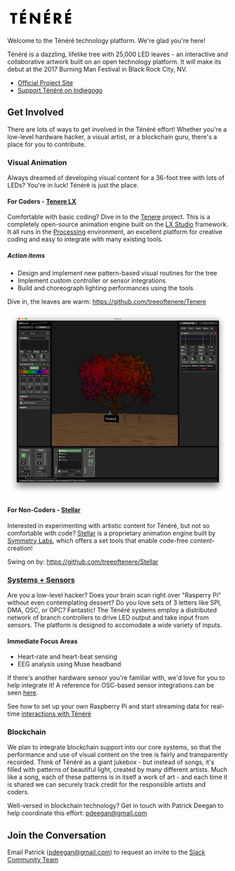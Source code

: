 ![Ténéré](tenere.png)

Welcome to the Ténéré technology platform. We're glad you're here!

Ténéré is a dazzling, lifelike tree with 25,000 LED leaves - an interactive and collaborative artwork built on an open technology platform. It will make its debut at the 2017 Burning Man Festival in Black Rock City, NV.

* [Official Project Site](https://www.treeoftenere.com/)
* [Support Ténéré on Indiegogo](https://www.indiegogo.com/projects/tree-of-tenere-burning-man-2017-and-beyond-art)

## Get Involved

There are lots of ways to get involved in the Ténéré effort! Whether you're a low-level hardware hacker, a visual artist,  or a blockchain guru, there's a place for you to contribute.

### Visual Animation

Always dreamed of developing visual content for a 36-foot tree with lots of LEDs? You're in luck! Ténéré is just the place.

#### For Coders - [Tenere LX](https://github.com/treeoftenere/Tenere)

Comfortable with basic coding? Dive in to the [Tenere](https://github.com/treeoftenere/Tenere) project. This is a completely open-source animation engine built on the [LX Studio](https://github.com/heronarts/P3LX) framework. It all runs in the [Processing](https://processing.org/) environment, an excellent platform for creative coding and easy to integrate with many existing tools.

##### Action items
* Design and implement new pattern-based visual routines for the tree
* Implement custom controller or sensor integrations
* Build and choreograph lighting performances using the tools

Dive in, the leaves are warm: <https://github.com/treeoftenere/Tenere>

[![Tenere LX](tenere-lx.jpg)](https://github.com/treeoftenere/Tenere)

#### For Non-Coders - [Stellar](https://github.com/treeoftenere/Stellar)

Interested in experimenting with artistic content for Ténéré, but not so comfortable with code? [Stellar](https://github.com/treeoftenere/Stellar) is a proprietary animation engine built by [Symmetry Labs](http://symmetrylabs.com/), which offers a set tools that enable code-free content-creation!

Swing on by: <https://github.com/treeoftenere/Stellar>

### [Systems + Sensors](https://github.com/treeoftenere/Interactivity)

Are you a low-level hacker? Does your brain scan right over "Rasperry Pi" without even contemplating dessert? Do you love sets of 3 letters like SPI, DMA, OSC, or OPC? Fantastic! The Ténéré systems employ a distributed network of branch controllers to drive LED output and take input from sensors. The platform is designed to accomodate a wide variety of inputs.

#### Immediate Focus Areas
* Heart-rate and heart-beat sensing
* EEG analysis using Muse headband

If there's another hardware sensor you're familiar with, we'd love for you to help integrate it! A reference for OSC-based sensor integrations can be seen [here](https://github.com/treeoftenere/Tenere/blob/master/Tenere/Sensors.pde).

See how to set up your own Raspberry Pi and start streaming data for real-time [interactions with Ténéré](https://github.com/treeoftenere/Interactivity)

### Blockchain

We plan to integrate blockchain support into our core systems, so that the performance and use of visual content on the tree is fairly and transparently recorded. Think of Ténéré as a giant jukebox - but instead of songs, it's filled with patterns of beautiful light, created by many different artists. Much like a song, each of these patterns is in itself a work of art - and each time it is shared we can securely track credit for the responsible artists and coders.

Well-versed in blockchain technology? Get in touch with Patrick Deegan to help coordinate this effort: pdeegan@gmail.com

## Join the Conversation

Email Patrick (pdeegan@gmail.com) to request an invite to the [Slack Community Team](https://tenere-community.slack.com/)
